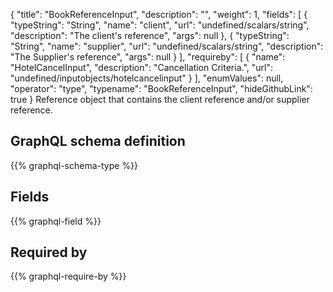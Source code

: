 {
  "title": "BookReferenceInput",
  "description": "",
  "weight": 1,
  "fields": [
    {
      "typeString": "String",
      "name": "client",
      "url": "undefined/scalars/string",
      "description": "The client's reference",
      "args": null
    },
    {
      "typeString": "String",
      "name": "supplier",
      "url": "undefined/scalars/string",
      "description": "The Supplier's reference",
      "args": null
    }
  ],
  "requireby": [
    {
      "name": "HotelCancelInput",
      "description": "Cancellation Criteria.",
      "url": "undefined/inputobjects/hotelcancelinput"
    }
  ],
  "enumValues": null,
  "operator": "type",
  "typename": "BookReferenceInput",
  "hideGithubLink": true
}
Reference object that contains the client reference and/or supplier reference.
## GraphQL schema definition

{{% graphql-schema-type %}}

## Fields

{{% graphql-field %}}

## Required by

{{% graphql-require-by %}}
